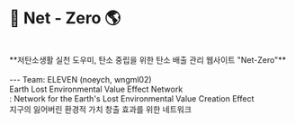 # 🌳 Net - Zero 🌎
<br>
**저탄소생활 실천 도우미, 탄소 중립을 위한 탄소 배출 관리 웹사이트 "Net-Zero"**
<br>
<br>
---
Team: ELEVEN (noeych, wngml02)
<br>
Earth Lost Environmental Value Effect Network
<br>
: Network for the Earth's Lost Environmental Value Creation Effect
<br>
  지구의 잃어버린 환경적 가치 창출 효과를 위한 네트워크
